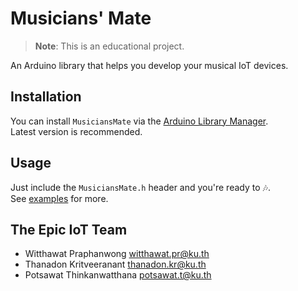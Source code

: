 # Musicians' Mate

> **Note**: This is an educational project.

An Arduino library that helps you develop your musical IoT devices.


## Installation

You can install `MusiciansMate` via the [Arduino Library Manager](https://docs.arduino.cc/software/ide-v2/tutorials/ide-v2-installing-a-library).  
Latest version is recommended.


## Usage

Just include the `MusiciansMate.h` header and you're ready to &#127926;.  
See [examples](examples) for more.


## The Epic IoT Team

- Witthawat Praphanwong <witthawat.pr@ku.th>
- Thanadon Kritveeranant <thanadon.kr@ku.th>
- Potsawat Thinkanwatthana <potsawat.t@ku.th>
